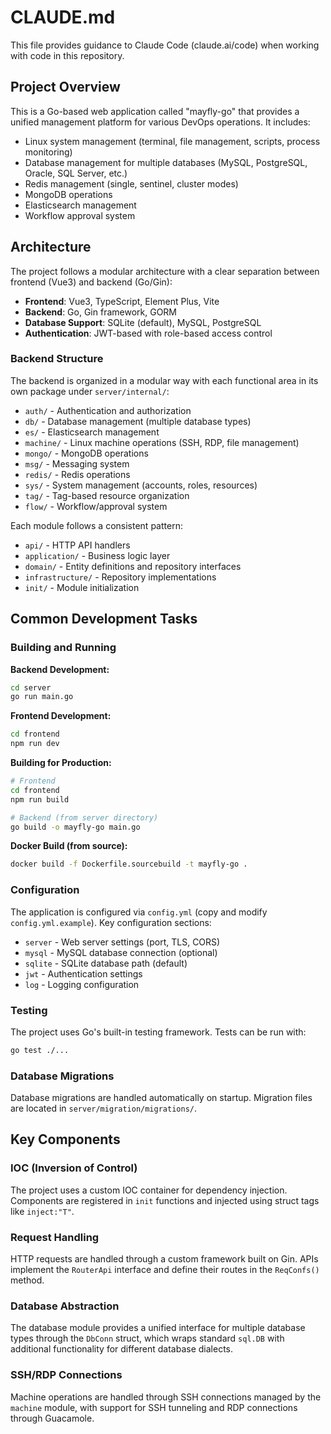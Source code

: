 # CLAUDE.md

This file provides guidance to Claude Code (claude.ai/code) when working with code in this repository.

## Project Overview

This is a Go-based web application called "mayfly-go" that provides a unified management platform for various DevOps operations. It includes:

- Linux system management (terminal, file management, scripts, process monitoring)
- Database management for multiple databases (MySQL, PostgreSQL, Oracle, SQL Server, etc.)
- Redis management (single, sentinel, cluster modes)
- MongoDB operations
- Elasticsearch management
- Workflow approval system

## Architecture

The project follows a modular architecture with a clear separation between frontend (Vue3) and backend (Go/Gin):

- **Frontend**: Vue3, TypeScript, Element Plus, Vite
- **Backend**: Go, Gin framework, GORM
- **Database Support**: SQLite (default), MySQL, PostgreSQL
- **Authentication**: JWT-based with role-based access control

### Backend Structure

The backend is organized in a modular way with each functional area in its own package under `server/internal/`:

- `auth/` - Authentication and authorization
- `db/` - Database management (multiple database types)
- `es/` - Elasticsearch management
- `machine/` - Linux machine operations (SSH, RDP, file management)
- `mongo/` - MongoDB operations
- `msg/` - Messaging system
- `redis/` - Redis operations
- `sys/` - System management (accounts, roles, resources)
- `tag/` - Tag-based resource organization
- `flow/` - Workflow/approval system

Each module follows a consistent pattern:
- `api/` - HTTP API handlers
- `application/` - Business logic layer
- `domain/` - Entity definitions and repository interfaces
- `infrastructure/` - Repository implementations
- `init/` - Module initialization

## Common Development Tasks

### Building and Running

**Backend Development:**
```bash
cd server
go run main.go
```

**Frontend Development:**
```bash
cd frontend
npm run dev
```

**Building for Production:**
```bash
# Frontend
cd frontend
npm run build

# Backend (from server directory)
go build -o mayfly-go main.go
```

**Docker Build (from source):**
```bash
docker build -f Dockerfile.sourcebuild -t mayfly-go .
```

### Configuration

The application is configured via `config.yml` (copy and modify `config.yml.example`). Key configuration sections:
- `server` - Web server settings (port, TLS, CORS)
- `mysql` - MySQL database connection (optional)
- `sqlite` - SQLite database path (default)
- `jwt` - Authentication settings
- `log` - Logging configuration

### Testing

The project uses Go's built-in testing framework. Tests can be run with:
```bash
go test ./...
```

### Database Migrations

Database migrations are handled automatically on startup. Migration files are located in `server/migration/migrations/`.

## Key Components

### IOC (Inversion of Control)

The project uses a custom IOC container for dependency injection. Components are registered in `init` functions and injected using struct tags like `inject:"T"`.

### Request Handling

HTTP requests are handled through a custom framework built on Gin. APIs implement the `RouterApi` interface and define their routes in the `ReqConfs()` method.

### Database Abstraction

The database module provides a unified interface for multiple database types through the `DbConn` struct, which wraps standard `sql.DB` with additional functionality for different database dialects.

### SSH/RDP Connections

Machine operations are handled through SSH connections managed by the `machine` module, with support for SSH tunneling and RDP connections through Guacamole.